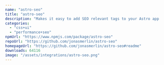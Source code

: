 ```yaml
---
name: "astro-seo"
title: "astro-seo"
description: "Makes it easy to add SEO relevant tags to your Astro app."
categories:
  - "css+ui"
  - "performance+seo"
npmUrl: "https://www.npmjs.com/package/astro-seo"
repoUrl: "https://github.com/jonasmerlin/astro-seo"
homepageUrl: "https://github.com/jonasmerlin/astro-seo#readme"
downloads: 64116
image: "/assets/integrations/astro-seo.png"
---
```

